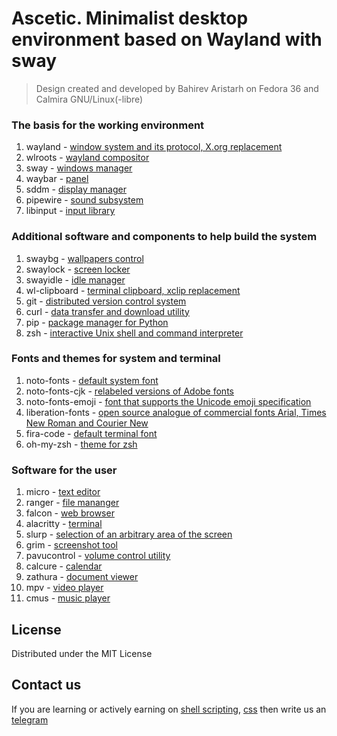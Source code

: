 # Ascetic. Minimalist desktop environment based on Wayland with sway 
> Design created and developed by Bahirev Aristarh on Fedora 36 and Calmira GNU/Linux(-libre)

### The basis for the working environment
1. wayland - [window system and its protocol, X.org replacement](https://gitlab.freedesktop.org/wayland/wayland)
2. wlroots - [wayland compositor](https://github.com/swaywm/wlroots)
3. sway - [windows manager](https://github.com/swaywm/sway)
4. waybar - [panel](https://github.com/Alexays/Waybar)
5. sddm - [display manager](https://github.com/sddm/sddm)
6. pipewire - [sound subsystem](https://github.com/PipeWire/pipewire)
7. libinput - [input library](https://github.com/wayland-project/libinput)

### Additional software and components to help build the system
1. swaybg - [wallpapers control](https://github.com/swaywm/swaybg)
2. swaylock - [screen locker](https://github.com/swaywm/swaylock)
3. swayidle - [idle manager](https://github.com/swaywm/swayidle)
4. wl-clipboard - [terminal clipboard, xclip replacement](https://github.com/bugaevc/wl-clipboard)
5. git - [distributed version control system](https://github.com/git/git)
6. curl - [data transfer and download utility](https://github.com/curl/curl)
7. pip - [package manager for Python](https://github.com/pypa/pip)
8. zsh - [interactive Unix shell and command interpreter](https://www.zsh.org/)

### Fonts and themes for system and terminal
1. noto-fonts - [default system font](https://github.com/googlefonts/noto-fonts)
2. noto-fonts-cjk - [relabeled versions of Adobe fonts](https://github.com/googlefonts/noto-cjk)
3. noto-fonts-emoji - [font that supports the Unicode emoji specification](https://github.com/googlefonts/noto-emoji)
4. liberation-fonts - [open source analogue of commercial fonts Arial, Times New Roman and Courier New](https://github.com/liberationfonts/liberation-fonts)
5. fira-code - [default terminal font](https://github.com/tonsky/FiraCode)
6. oh-my-zsh - [theme for zsh](https://github.com/ohmyzsh/ohmyzsh)

### Software for the user
1. micro - [text editor](https://github.com/zyedidia/micro)
2. ranger - [file mananger](https://github.com/ranger/ranger)
3. falcon - [web browser](https://github.com/KDE/falkon)
4. alacritty - [terminal](https://github.com/alacritty/alacritty)
5. slurp - [selection of an arbitrary area of the screen](https://github.com/emersion/slurp)
6. grim - [screenshot tool](https://github.com/alacritty/alacritty)
7. pavucontrol - [volume control utility](https://github.com/pulseaudio/pavucontrol)
8. calcure - [calendar](https://github.com/anufrievroman/calcure)
9. zathura - [document viewer](https://github.com/pwmt/zathura)
10. mpv - [video player](https://github.com/mpv-player/mpv)
11. cmus - [music player](https://github.com/cmus/cmus)

## License
Distributed under the MIT License

## Contact us
If you are learning or actively earning on [shell scripting](https://www.freecodecamp.org/news/shell-scripting-crash-course-how-to-write-bash-scripts-in-linux/), [css](https://www.w3schools.com/css/default.asp) then write us an [telegram](https://t.me/bahirev_aristarh)

